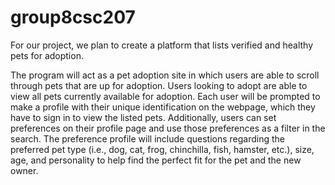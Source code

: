 # group8csc207
For our project, we plan to create a platform that lists verified and healthy pets for adoption.

The program will act as a pet adoption site in which users are able to scroll through pets that are up for adoption. 
Users looking to adopt are able to view all pets currently available for adoption. 
Each user will be prompted to make a profile with their unique identification on the webpage, 
which they have to sign in to view the listed pets. 
Additionally, users can set preferences on their profile page and use those preferences as a filter in the search. 
The preference profile will include questions regarding the preferred pet type (i.e., dog, cat, frog, chinchilla, 
fish, hamster, etc.), size, age, and personality to help find the perfect fit for the pet and the new owner. 

